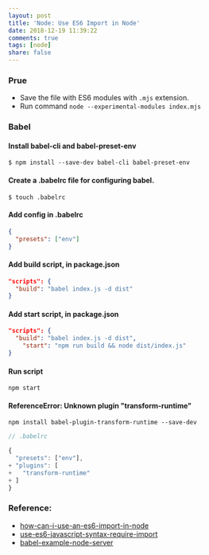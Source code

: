 ```yaml
---
layout: post
title: 'Node: Use ES6 Import in Node'
date: 2018-12-19 11:39:22
comments: true
tags: [node]
share: false
---
```


### Prue
* Save the file with ES6 modules with `.mjs` extension.
* Run command `node --experimental-modules index.mjs`

### Babel
#### Install babel-cli and babel-preset-env
`$ npm install --save-dev babel-cli babel-preset-env`
#### Create a .babelrc file for configuring babel.
`$ touch .babelrc`
#### Add config in .babelrc
```json
{
  "presets": ["env"]
}
```
#### Add build script, in package.json
```json
"scripts": {
  "build": "babel index.js -d dist"
}
```
#### Add start script, in package.json
```json
"scripts": {
  "build": "babel index.js -d dist",
    "start": "npm run build && node dist/index.js"
}
```
#### Run script
`npm start`

#### ReferenceError: Unknown plugin "transform-runtime"
`npm install babel-plugin-transform-runtime --save-dev`
```js
// .babelrc

{
  "presets": ["env"],
+ "plugins": [
+   "transform-runtime"
+ ]
}

```

### Reference:
* [how-can-i-use-an-es6-import-in-node](https://stackoverflow.com/questions/45854169/how-can-i-use-an-es6-import-in-node)
* [use-es6-javascript-syntax-require-import](https://hackernoon.com/use-es6-javascript-syntax-require-import-etc-in-your-front-end-project-5eefcef745c2)
* [babel-example-node-server](https://github.com/babel/example-node-server)
